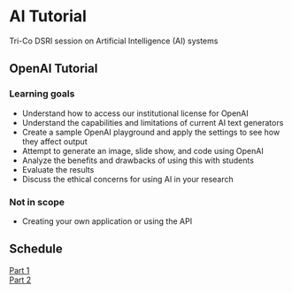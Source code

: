 # AI Tutorial
Tri-Co DSRI session on Artificial Intelligence (AI) systems

## OpenAI Tutorial
### Learning goals
* Understand how to access our institutional license for OpenAI
* Understand the capabilities and limitations of current AI text generators
* Create a sample OpenAI playground and apply the settings to see how they affect output 
* Attempt to generate an image, slide show, and code using OpenAI
* Analyze the benefits and drawbacks of using this with students 
* Evaluate the results 
* Discuss the ethical concerns for using AI in your research

### Not in scope
* Creating your own application or using the API

## Schedule
[Part 1](Part1.md)  
[Part 2](Part2.md)  
